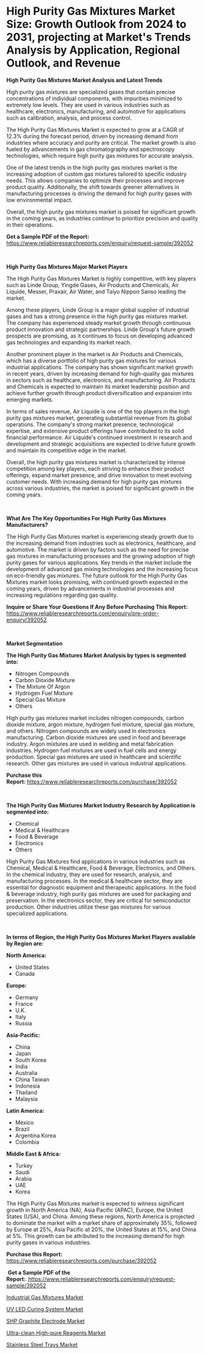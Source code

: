 <p><h1>High Purity Gas Mixtures Market Size: Growth Outlook from 2024 to 2031, projecting at Market's Trends Analysis by Application, Regional Outlook, and Revenue</h1></p><p><strong>High Purity Gas Mixtures Market Analysis and Latest Trends</strong></p>
<p><p>High purity gas mixtures are specialized gases that contain precise concentrations of individual components, with impurities minimized to extremely low levels. They are used in various industries such as healthcare, electronics, manufacturing, and automotive for applications such as calibration, analysis, and process control.</p><p>The High Purity Gas Mixtures Market is expected to grow at a CAGR of 12.3% during the forecast period, driven by increasing demand from industries where accuracy and purity are critical. The market growth is also fueled by advancements in gas chromatography and spectroscopy technologies, which require high purity gas mixtures for accurate analysis.</p><p>One of the latest trends in the high purity gas mixtures market is the increasing adoption of custom gas mixtures tailored to specific industry needs. This allows companies to optimize their processes and improve product quality. Additionally, the shift towards greener alternatives in manufacturing processes is driving the demand for high purity gases with low environmental impact.</p><p>Overall, the high purity gas mixtures market is poised for significant growth in the coming years, as industries continue to prioritize precision and quality in their operations.</p></p>
<p><strong>Get a Sample PDF of the Report:&nbsp;</strong> <a href="https://www.reliableresearchreports.com/enquiry/request-sample/392052">https://www.reliableresearchreports.com/enquiry/request-sample/392052</a></p>
<p>&nbsp;</p>
<p><strong>High Purity Gas Mixtures Major Market Players</strong></p>
<p><p>The High Purity Gas Mixtures Market is highly competitive, with key players such as Linde Group, Yingde Gases, Air Products and Chemicals, Air Liquide, Messer, Praxair, Air Water, and Taiyo Nippon Sanso leading the market. </p><p>Among these players, Linde Group is a major global supplier of industrial gases and has a strong presence in the high purity gas mixtures market. The company has experienced steady market growth through continuous product innovation and strategic partnerships. Linde Group's future growth prospects are promising, as it continues to focus on developing advanced gas technologies and expanding its market reach.</p><p>Another prominent player in the market is Air Products and Chemicals, which has a diverse portfolio of high purity gas mixtures for various industrial applications. The company has shown significant market growth in recent years, driven by increasing demand for high-quality gas mixtures in sectors such as healthcare, electronics, and manufacturing. Air Products and Chemicals is expected to maintain its market leadership position and achieve further growth through product diversification and expansion into emerging markets.</p><p>In terms of sales revenue, Air Liquide is one of the top players in the high purity gas mixtures market, generating substantial revenue from its global operations. The company's strong market presence, technological expertise, and extensive product offerings have contributed to its solid financial performance. Air Liquide's continued investment in research and development and strategic acquisitions are expected to drive future growth and maintain its competitive edge in the market.</p><p>Overall, the high purity gas mixtures market is characterized by intense competition among key players, each striving to enhance their product offerings, expand market presence, and drive innovation to meet evolving customer needs. With increasing demand for high purity gas mixtures across various industries, the market is poised for significant growth in the coming years.</p></p>
<p>&nbsp;</p>
<p><strong>What Are The Key Opportunities For High Purity Gas Mixtures Manufacturers?</strong></p>
<p><p>The High Purity Gas Mixtures market is experiencing steady growth due to the increasing demand from industries such as electronics, healthcare, and automotive. The market is driven by factors such as the need for precise gas mixtures in manufacturing processes and the growing adoption of high purity gases for various applications. Key trends in the market include the development of advanced gas mixing technologies and the increasing focus on eco-friendly gas mixtures. The future outlook for the High Purity Gas Mixtures market looks promising, with continued growth expected in the coming years, driven by advancements in industrial processes and increasing regulations regarding gas quality.</p></p>
<p><strong>Inquire or Share Your Questions If Any Before Purchasing This Report:</strong> <a href="https://www.reliableresearchreports.com/enquiry/pre-order-enquiry/392052">https://www.reliableresearchreports.com/enquiry/pre-order-enquiry/392052</a></p>
<p>&nbsp;</p>
<p><strong>Market Segmentation</strong></p>
<p><strong>The High Purity Gas Mixtures Market Analysis by types is segmented into:</strong></p>
<p><ul><li>Nitrogen Compounds</li><li>Carbon Dioxide Mixture</li><li>The Mixture Of Argon</li><li>Hydrogen Fuel Mixture</li><li>Special Gas Mixture</li><li>Others</li></ul></p>
<p><p>High purity gas mixtures market includes nitrogen compounds, carbon dioxide mixture, argon mixture, hydrogen fuel mixture, special gas mixture, and others. Nitrogen compounds are widely used in electronics manufacturing. Carbon dioxide mixtures are used in food and beverage industry. Argon mixtures are used in welding and metal fabrication industries. Hydrogen fuel mixtures are used in fuel cells and energy production. Special gas mixtures are used in healthcare and scientific research. Other gas mixtures are used in various industrial applications.</p></p>
<p><strong>Purchase this Report:&nbsp;</strong><a href="https://www.reliableresearchreports.com/purchase/392052">https://www.reliableresearchreports.com/purchase/392052</a></p>
<p>&nbsp;</p>
<p><strong>The High Purity Gas Mixtures Market Industry Research by Application is segmented into:</strong></p>
<p><ul><li>Chemical</li><li>Medical & Healthcare</li><li>Food & Beverage</li><li>Electronics</li><li>Others</li></ul></p>
<p><p>High Purity Gas Mixtures find applications in various industries such as Chemical, Medical & Healthcare, Food & Beverage, Electronics, and Others. In the chemical industry, they are used for research, analysis, and manufacturing processes. In the medical & healthcare sector, they are essential for diagnostic equipment and therapeutic applications. In the food & beverage industry, high purity gas mixtures are used for packaging and preservation. In the electronics sector, they are critical for semiconductor production. Other industries utilize these gas mixtures for various specialized applications.</p></p>
<p>&nbsp;</p>
<p><strong>In terms of Region, the High Purity Gas Mixtures Market Players available by Region are:</strong></p>
<p>
    <p> <strong> North America: </strong>
        <ul>
            <li>United States</li>
            <li>Canada</li>
        </ul>
        </p> 
    <p> <strong> Europe: </strong>
        <ul>
            <li>Germany</li>
            <li>France</li>
            <li>U.K.</li>
            <li>Italy</li>
            <li>Russia</li>
        </ul>
        </p> 
    <p> <strong> Asia-Pacific: </strong>
        <ul>
            <li>China</li>
            <li>Japan</li>
            <li>South Korea</li>
            <li>India</li>
            <li>Australia</li>
            <li>China Taiwan</li>
            <li>Indonesia</li>
            <li>Thailand</li>
            <li>Malaysia</li>
        </ul>
        </p> 
    <p> <strong> Latin America: </strong>
        <ul>
            <li>Mexico</li>
            <li>Brazil</li>
            <li>Argentina Korea</li>
            <li>Colombia</li>
        </ul>
        </p> 
    <p> <strong> Middle East & Africa: </strong>
        <ul>
            <li>Turkey</li>
            <li>Saudi</li>
            <li>Arabia</li>
            <li>UAE</li>
            <li>Korea</li>
        </ul>
    </p>
    </p>
<p><p>The High Purity Gas Mixtures market is expected to witness significant growth in North America (NA), Asia Pacific (APAC), Europe, the United States (USA), and China. Among these regions, North America is projected to dominate the market with a market share of approximately 35%, followed by Europe at 25%, Asia Pacific at 20%, the United States at 15%, and China at 5%. This growth can be attributed to the increasing demand for high purity gases in various industries.</p></p>
<p><strong>Purchase this Report: </strong><a href="https://www.reliableresearchreports.com/purchase/392052">https://www.reliableresearchreports.com/purchase/392052</a></p>
<p>&nbsp;<strong>Get a Sample PDF of the Report:&nbsp;&nbsp;</strong><a href="https://www.reliableresearchreports.com/enquiry/request-sample/392052">https://www.reliableresearchreports.com/enquiry/request-sample/392052</a></p>
<p><strong></strong></p>
<p><p><a href="https://github.com/nancykennedykellievqfqt2/Market-Research-Report-List-1/blob/main/industrial-gas-mixtures-market.md">Industrial Gas Mixtures Market</a></p><p><a href="https://simplistic-meeting-7ee.notion.site/UV-LED-Curing-System-Market-Size-Market-Share-and-Global-Market-Analysis-Report-2024-2031-6d63cfd3188f47348aeffbcc3c5bd7e2">UV LED Curing System Market</a></p><p><a href="https://view.publitas.com/reportprime-1/shp-graphite-electrode-market-centers-on-aspects-such-as-market-growth-market-share-market-opportunity-and-projected-forecasts-spanning-from-2024-to-2031/">SHP Graphite Electrode Market</a></p><p><a href="https://skillful-vermicelli-b89.notion.site/Ultra-clean-High-pure-Reagents-Market-Provides-Detailed-Segmentation-of-this-Market-based-on-Type-A-e3a89667039a405db463519645b16872">Ultra-clean High-pure Reagents Market</a></p><p><a href="https://view.publitas.com/reportprime-1/stainless-steel-trays-market-research-report-forecasted-for-period-from-2024-2031-by-market-type-market-application-and-region/">Stainless Steel Trays Market</a></p></p>